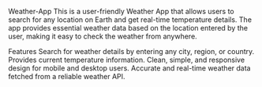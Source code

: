 Weather-App
This is a user-friendly Weather App that allows users to search for any location on Earth and get real-time temperature details. The app provides essential weather data based on the location entered by the user, making it easy to check the weather from anywhere.

Features
Search for weather details by entering any city, region, or country.
Provides current temperature information.
Clean, simple, and responsive design for mobile and desktop users.
Accurate and real-time weather data fetched from a reliable weather API.

